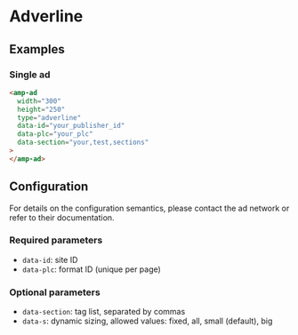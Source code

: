 <!---
Copyright 2015 The AMP HTML Authors. All Rights Reserved.

Licensed under the Apache License, Version 2.0 (the "License");
you may not use this file except in compliance with the License.
You may obtain a copy of the License at

      http://www.apache.org/licenses/LICENSE-2.0

Unless required by applicable law or agreed to in writing, software
distributed under the License is distributed on an "AS-IS" BASIS,
WITHOUT WARRANTIES OR CONDITIONS OF ANY KIND, either express or implied.
See the License for the specific language governing permissions and
limitations under the License.
-->

# Adverline

## Examples

### Single ad

```html
<amp-ad
  width="300"
  height="250"
  type="adverline"
  data-id="your_publisher_id"
  data-plc="your_plc"
  data-section="your,test,sections"
>
</amp-ad>
```

## Configuration

For details on the configuration semantics, please contact the ad network or refer to their documentation.

### Required parameters

-   `data-id`: site ID
-   `data-plc`: format ID (unique per page)

### Optional parameters

-   `data-section`: tag list, separated by commas
-   `data-s`: dynamic sizing, allowed values: fixed, all, small (default), big
